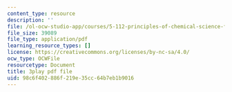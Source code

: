 ```yaml
---
content_type: resource
description: ''
file: /ol-ocw-studio-app/courses/5-112-principles-of-chemical-science-fall-2005/98c6f402886f219e35cc64b7eb1b9016_9Cl8mj5VIHA.pdf
file_size: 39089
file_type: application/pdf
learning_resource_types: []
license: https://creativecommons.org/licenses/by-nc-sa/4.0/
ocw_type: OCWFile
resourcetype: Document
title: 3play pdf file
uid: 98c6f402-886f-219e-35cc-64b7eb1b9016
---
```

